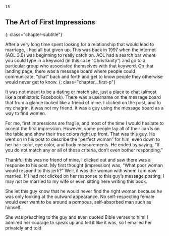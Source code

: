 ```
15
```

## The Art of First Impressions
{: class="chapter-subtitle"}


After a very long time spent looking for a relationship that would lead to
marriage, I had all but given up. This was back in 1997 when the internet
(AOL 3.0) was beginning to really catch on. AOL had a search bar where you
could type in a keyword (in this case “Christianity”) and go to a particular group
who associated themselves with that keyword. On that landing page, there was a
message board where people could communicate, “chat” back and forth and get
to know people they otherwise would never get to know.
{: class="chapter__first-p"}

It was not meant to be a dating or match site, just a place to chat (almost
like a prehistoric Facebook). There was a username on the message board that
from a glance looked like a friend of mine. I clicked on the post, and to my
chagrin, it was not my friend. It was a guy using the message board as a way to
find women.

For me, first impressions are fragile, and most of the time I would hesitate
to accept the first impression. However, some people lay all of their cards on the
table and show their true colors right up front. That was this guy. He went on in
his post to describe the “perfect woman” for him, even down to her hair color,
eye color, and body measurements. He ended by saying, “If you do not match
any or all of these criteria, don’t even bother responding.”

Thankful this was no friend of mine, I clicked out and saw there was a
response to his post. My first thought (impression) was, “What poor woman
would respond to this jerk?” Well, it was the woman with whom I am now
married. If I had not clicked on her response to this guy’s message posting, I may
not be married to my wife or even sitting here writing this book.

She let this guy know that he would never find the right woman because he
was only looking at the outward appearance. No self-respecting female would
ever want to be around a pompous, self-absorbed man such as himself.

She was preaching to the guy and even quoted Bible verses to him! I admired
her courage to speak up and tell it like it was, so I emailed her privately and told